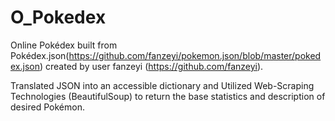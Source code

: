 # O_Pokedex

Online Pokédex built from Pokédex.json(https://github.com/fanzeyi/pokemon.json/blob/master/pokedex.json) created by user fanzeyi (https://github.com/fanzeyi).

Translated JSON into an accessible dictionary and Utilized Web-Scraping Technologies (BeautifulSoup) to return the base statistics and description of desired Pokémon.
